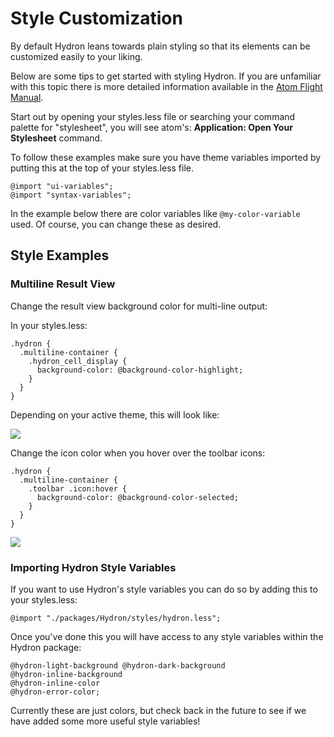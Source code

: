 # Style Customization

By default Hydron leans towards plain styling so that its elements can be customized easily to your liking.

Below are some tips to get started with styling Hydron. If you are unfamiliar with this topic there is more detailed information available in the [Atom Flight Manual](http://flight-manual.atom.io/using-atom/sections/basic-customization/#style-tweaks).

Start out by opening your styles.less file or searching your command palette for "stylesheet", you will see atom's: **Application: Open Your Stylesheet** command.

To follow these examples make sure you have theme variables imported by putting this at the top of your styles.less file.

```less
@import "ui-variables";
@import "syntax-variables";
```

In the example below there are color variables like `@my-color-variable` used. Of course, you can change these as desired.

## Style Examples

### Multiline Result View

Change the result view background color for multi-line output:

In your styles.less:

```less
.hydron {
  .multiline-container {
    .hydron_cell_display {
      background-color: @background-color-highlight;
    }
  }
}
```

Depending on your active theme, this will look like:

![](https://cloud.githubusercontent.com/assets/10860657/26287949/52c75e9c-3e4b-11e7-929b-b155434927b3.png)

Change the icon color when you hover over the toolbar icons:

```less
.hydron {
  .multiline-container {
    .toolbar .icon:hover {
      background-color: @background-color-selected;
    }
  }
}
```

![](https://cloud.githubusercontent.com/assets/10860657/26086644/8dbfd806-39b1-11e7-9149-e4d891d0455b.gif)

### Importing Hydron Style Variables

If you want to use Hydron's style variables you can do so by adding this to your styles.less:

```less
@import "./packages/Hydron/styles/hydron.less";
```

Once you've done this you will have access to any style variables within the Hydron package:

```less
@hydron-light-background @hydron-dark-background
@hydron-inline-background
@hydron-inline-color
@hydron-error-color;
```

Currently these are just colors, but check back in the future to see if we have added some more useful style variables!
